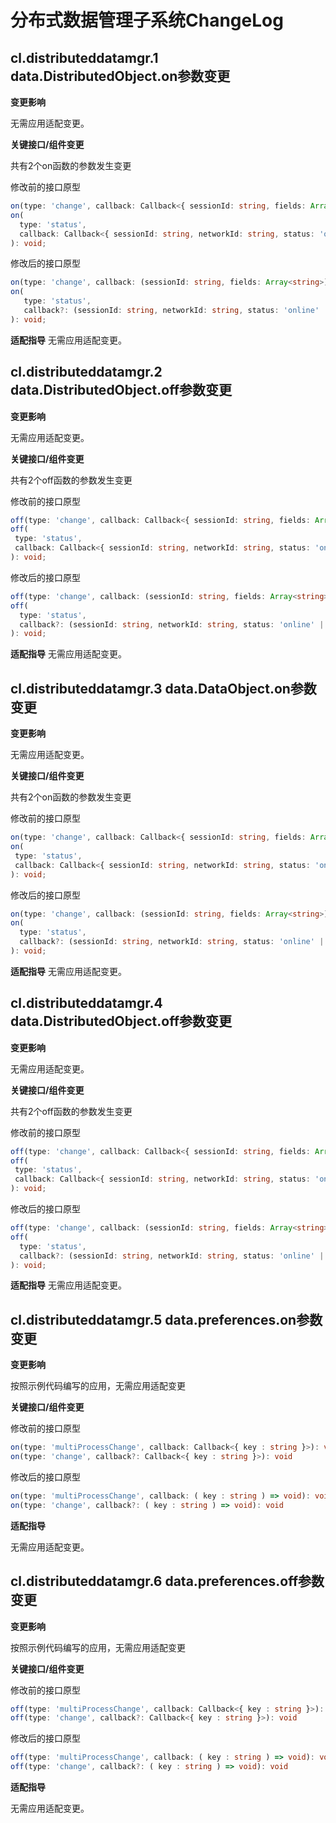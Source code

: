 
# 分布式数据管理子系统ChangeLog

## cl.distributeddatamgr.1 data.DistributedObject.on参数变更

**变更影响**

无需应用适配变更。

**关键接口/组件变更**

共有2个on函数的参数发生变更

修改前的接口原型

 ```ts
 on(type: 'change', callback: Callback<{ sessionId: string, fields: Array<string> }>): void;
 on(
   type: 'status',
   callback: Callback<{ sessionId: string, networkId: string, status: 'online' | 'offline' }>
 ): void;
 
 ```

修改后的接口原型

 ```ts
 on(type: 'change', callback: (sessionId: string, fields: Array<string>) => void): void;
 on(
    type: 'status',
    callback?: (sessionId: string, networkId: string, status: 'online' | 'offline' ) => void
 ): void;
 ```

**适配指导**
无需应用适配变更。



## cl.distributeddatamgr.2 data.DistributedObject.off参数变更

**变更影响**

无需应用适配变更。

**关键接口/组件变更**

共有2个off函数的参数发生变更

修改前的接口原型

 ```ts
off(type: 'change', callback: Callback<{ sessionId: string, fields: Array<string> }>): void;
off(
  type: 'status',
  callback: Callback<{ sessionId: string, networkId: string, status: 'online' | 'offline' }>
): void;

 ```

修改后的接口原型

 ```ts
off(type: 'change', callback: (sessionId: string, fields: Array<string>) => void): void;
off(
   type: 'status',
   callback?: (sessionId: string, networkId: string, status: 'online' | 'offline' ) => void
): void;
 ```

**适配指导**
无需应用适配变更。



## cl.distributeddatamgr.3 data.DataObject.on参数变更

**变更影响**

无需应用适配变更。

**关键接口/组件变更**

共有2个on函数的参数发生变更

修改前的接口原型

 ```ts
on(type: 'change', callback: Callback<{ sessionId: string, fields: Array<string> }>): void;
on(
  type: 'status',
  callback: Callback<{ sessionId: string, networkId: string, status: 'online' | 'offline' }>
): void;

 ```

修改后的接口原型

 ```ts
on(type: 'change', callback: (sessionId: string, fields: Array<string>) => void): void;
on(
   type: 'status',
   callback?: (sessionId: string, networkId: string, status: 'online' | 'offline' ) => void
): void;
 ```

**适配指导**
无需应用适配变更。



## cl.distributeddatamgr.4 data.DistributedObject.off参数变更

**变更影响**

无需应用适配变更。

**关键接口/组件变更**

共有2个off函数的参数发生变更

修改前的接口原型

 ```ts
off(type: 'change', callback: Callback<{ sessionId: string, fields: Array<string> }>): void;
off(
  type: 'status',
  callback: Callback<{ sessionId: string, networkId: string, status: 'online' | 'offline' }>
): void;

 ```

修改后的接口原型

 ```ts
off(type: 'change', callback: (sessionId: string, fields: Array<string>) => void): void;
off(
   type: 'status',
   callback?: (sessionId: string, networkId: string, status: 'online' | 'offline' ) => void
): void;
 ```

**适配指导**
无需应用适配变更。



## cl.distributeddatamgr.5 data.preferences.on参数变更

**变更影响**

按照示例代码编写的应用，无需应用适配变更

**关键接口/组件变更**

修改前的接口原型

 ```ts
on(type: 'multiProcessChange', callback: Callback<{ key : string }>): void
on(type: 'change', callback?: Callback<{ key : string }>): void
 ```

修改后的接口原型

 ```ts
on(type: 'multiProcessChange', callback: ( key : string ) => void): void
on(type: 'change', callback?: ( key : string ) => void): void
 ```

**适配指导**

无需应用适配变更。



## cl.distributeddatamgr.6 data.preferences.off参数变更

**变更影响**

按照示例代码编写的应用，无需应用适配变更

**关键接口/组件变更**

修改前的接口原型

 ```ts
off(type: 'multiProcessChange', callback: Callback<{ key : string }>): void
off(type: 'change', callback?: Callback<{ key : string }>): void
 ```

修改后的接口原型

 ```ts
off(type: 'multiProcessChange', callback: ( key : string ) => void): void
off(type: 'change', callback?: ( key : string ) => void): void
 ```

**适配指导**

无需应用适配变更。

